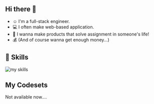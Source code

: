 ## Hi there 👋

- ☺️ I'm a full-stack engineer.
- 💻 I often make web-based application.
- 🔨 I wanna make products that solve assignment in someone's life!
- 💰 (And of course wanna get enough money...)

## 🌱 Skills
<img alt="my skills" src="https://skillicons.dev/icons?theme=dark&perline=9&i=html,css,js,ts,react,nextjs,flutter,php,python,laravel,fastapi,flask,rails,firebase,github,git,vscode,wordpress" />
<br>

## My Codesets
Not available now....
